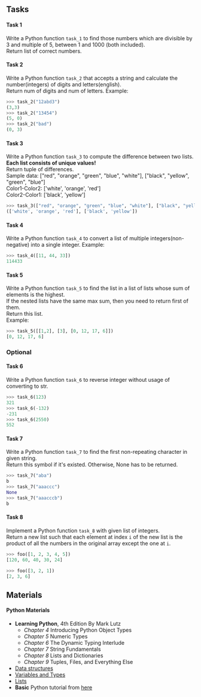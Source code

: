 ﻿﻿
## Tasks

#### Task 1
Write a Python function `task_1` to find those numbers which are divisible by 3 and multiple of 5, between 1 and  1000 (both included).  
Return list of correct numbers.

#### Task 2
Write a Python function `task_2` that accepts a string and calculate the number(integers) of digits and letters(english).  
Return num of digits and num of letters.
Example:
```python
>>> task_2("12abd3")
(3,3)
>>> task_2("13454")
(5, 0)
>>> task_2("bad")
(0, 3)
```

#### Task 3
Write a Python function `task_3` to compute the difference between two lists. __Each list consists of unique values!__  
Return tuple of differences.  
Sample data: ["red", "orange", "green", "blue", "white"], ["black", "yellow", "green", "blue"]  
Color1-Color2: ['white', 'orange', 'red']  
Color2-Color1: ['black', 'yellow']  
```python
>>> task_3(["red", "orange", "green", "blue", "white"], ["black", "yellow", "green", "blue"])
(['white', 'orange', 'red'], ['black', 'yellow'])
```

#### Task 4
Write a Python function `task_4` to convert a list of multiple integers(non-negative) into a single integer. 
Example:
```python
>>> task_4([11, 44, 33])
114433
```

#### Task 5
Write a Python function `task_5` to find the list in a list of lists whose sum of elements is the highest.  
If the nested lists have the same max sum, then you need to return first of them.  
Return this list.  
Example:
```python
>>> task_5([[1,2], [3], [0, 12, 17, 6]])
[0, 12, 17, 6]
```

### Optional

#### Task 6
Write a Python function `task_6` to reverse integer without usage of converting to str.
```python
>>> task_6(123)
321
>>> task_6(-132)
-231
>>> task_6(2550)
552
```

#### Task 7
Write a Python function `task_7` to find the first non-repeating character in given string.  
Return this symbol if it's existed. Otherwise, None has to be returned.
```python
>>> task_7("aba")
b
>>> task_7("aaaccc")
None
>>> task_7("aaacccb")
b
```

#### Task 8
Implement a Python function `task_8` with given list of integers.  
Return a new list such that each element at index `i` of the new list is the product of all the numbers in the original array except the one at `i`.
```python
>>> foo([1, 2, 3, 4, 5])
[120, 60, 40, 30, 24]

>>> foo([3, 2, 1])
[2, 3, 6]
```

## Materials

#### Python Materials
* __Learning Python__, 4th Edition By Mark Lutz
  * _Chapter 4_ Introducing Python Object Types
  * _Chapter 5_ Numeric Types
  * _Chapter 6_ The Dynamic Typing Interlude
  * _Chapter 7_ String Fundamentals
  * _Chapter 8_ Lists and Dictionaries
  * _Chapter 9_ Tuples, Files, and Everything Else
* [Data structures](https://docs.python.org/3.6/tutorial/datastructures.html)
* [Variables and Types](https://www.learnpython.org/en/Variables_and_Types)
* [Lists](https://www.learnpython.org/en/Lists)
* __Basic__ Python tutorial from [here](https://www.tutorialspoint.com/python/index.htm)
